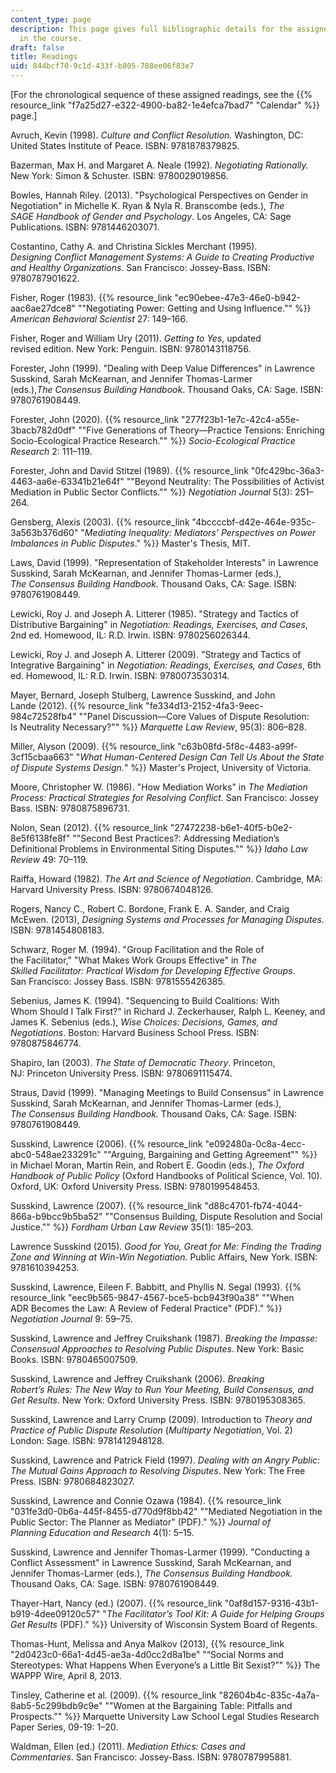 ```yaml
---
content_type: page
description: This page gives full bibliographic details for the assigned readings
  in the course.
draft: false
title: Readings
uid: 844bcf70-9c1d-433f-b805-788ee06f83e7
---
```

\[For the chronological sequence of these assigned readings, see the {{% resource_link "f7a25d27-e322-4900-ba82-1e4efca7bad7" "Calendar" %}} page.\]

Avruch, Kevin (1998). *Culture and Conflict Resolution.* Washington, DC: United States Institute of Peace. ISBN: 9781878379825.

Bazerman, Max H. and Margaret A. Neale (1992). *Negotiating Rationally.* New York: Simon & Schuster. ISBN: 9780029019856.

Bowles, Hannah Riley. (2013). "Psychological Perspectives on Gender in Negotiation" in Michelle K. Ryan & Nyla R. Branscombe (eds.), *The SAGE Handbook of Gender and Psychology*. Los Angeles, CA: Sage Publications. ISBN: 9781446203071.

Costantino, Cathy A. and Christina Sickles Merchant (1995). *Designing Conflict Management Systems: A Guide to Creating Productive and Healthy Organizations.* San Francisco: Jossey-Bass. ISBN: 9780787901622.

Fisher, Roger (1983). {{% resource_link "ec90ebee-47e3-46e0-b942-aac6ae27dce8" "\"Negotiating Power: Getting and Using Influence.\"" %}} *American Behavioral Scientist* 27: 149–166.

Fisher, Roger and William Ury (2011). *Getting to Yes*, updated revised edition. New York: Penguin. ISBN: 9780143118756.

Forester, John (1999). "Dealing with Deep Value Differences" in Lawrence Susskind, Sarah McKearnan, and Jennifer Thomas-Larmer (eds.),*The Consensus Building Handbook*. Thousand Oaks, CA: Sage. ISBN: 9780761908449.

Forester, John (2020). {{% resource_link "277f23b1-1e7c-42c4-a55e-3bacb782d0df" "\"Five Generations of Theory—Practice Tensions: Enriching Socio-Ecological Practice Research.\"" %}} *Socio-Ecological Practice Research* 2: 111–119.

Forester, John and David Stitzel (1989). {{% resource_link "0fc429bc-36a3-4463-aa6e-63341b21e64f" "\"Beyond Neutrality: The Possibilities of Activist Mediation in Public Sector Conflicts.\"" %}} *Negotiation Journal* 5(3): 251–264.

Gensberg, Alexis (2003). {{% resource_link "4bccccbf-d42e-464e-935c-3a563b376d60" "*Mediating Inequality: Mediators’ Perspectives on Power Imbalances in Public Disputes*." %}} Master's Thesis, MIT.

Laws, David (1999). "Representation of Stakeholder Interests" in Lawrence Susskind, Sarah McKearnan, and Jennifer Thomas-Larmer (eds.), *The Consensus Building Handbook.* Thousand Oaks, CA: Sage. ISBN: 9780761908449.

Lewicki, Roy J. and Joseph A. Litterer (1985). "Strategy and Tactics of Distributive Bargaining" in *Negotiation: Readings, Exercises, and Cases*, 2nd ed. Homewood, IL: R.D. Irwin. ISBN: 9780256026344.

Lewicki, Roy J. and Joseph A. Litterer (2009). "Strategy and Tactics of Integrative Bargaining" in *Negotiation: Readings, Exercises, and Cases*, 6th ed. Homewood, IL: R.D. Irwin. ISBN: 9780073530314.

Mayer, Bernard, Joseph Stulberg, Lawrence Susskind, and John Lande (2012). {{% resource_link "fe334d13-2152-4fa3-9eec-984c72528fb4" "\"Panel Discussion—Core Values of Dispute Resolution: Is Neutrality Necessary?\"" %}} *Marquette Law Review*, 95(3): 806–828. 

Miller, Alyson (2009). {{% resource_link "c63b08fd-5f8c-4483-a99f-3cf15cbaa663" "*What Human-Centered Design Can Tell Us About the State of Dispute Systems Design.*" %}} Master's Project, University of Victoria.

Moore, Christopher W. (1986). "How Mediation Works" in *The Mediation Process: Practical Strategies for Resolving Conflict.* San Francisco: Jossey Bass. ISBN: 9780875896731.

Nolon, Sean (2012). {{% resource_link "27472238-b6e1-40f5-b0e2-8e5f6138fe8f" "\"Second Best Practices?: Addressing Mediation’s Definitional Problems in Environmental Siting Disputes.\"" %}} *Idaho Law Review* 49: 70–119.

Raiffa, Howard (1982). *The Art and Science of Negotiation*. Cambridge, MA: Harvard University Press. ISBN: 9780674048126.

Rogers, Nancy C., Robert C. Bordone, Frank E. A. Sander, and Craig McEwen. (2013), *Designing Systems and Processes for Managing Disputes*. ISBN: 9781454808183.

Schwarz, Roger M. (1994). "Group Facilitation and the Role of the Facilitator," "What Makes Work Groups Effective" in *The Skilled Facilitator: Practical Wisdom for Developing Effective Groups*. San Francisco: Jossey Bass. ISBN: 9781555426385.

Sebenius, James K. (1994). "Sequencing to Build Coalitions: With Whom Should I Talk First?" in Richard J. Zeckerhauser, Ralph L. Keeney, and James K. Sebenius (eds.), *Wise Choices: Decisions, Games, and Negotiations*. Boston: Harvard Business School Press. ISBN: 9780875846774.

Shapiro, Ian (2003). *The State of Democratic Theory*. Princeton, NJ: Princeton University Press. ISBN: 9780691115474.

Straus, David (1999). "Managing Meetings to Build Consensus" in Lawrence Susskind, Sarah McKearnan, and Jennifer Thomas-Larmer (eds.), *The Consensus Building Handbook.* Thousand Oaks, CA: Sage. ISBN: 9780761908449.

Susskind, Lawrence (2006). {{% resource_link "e092480a-0c8a-4ecc-abc0-548ae233291c" "\"Arguing, Bargaining and Getting Agreement\"" %}} in Michael Moran, Martin Rein, and Robert E. Goodin (eds.), *The Oxford Handbook of Public Policy* (Oxford Handbooks of Political Science, Vol. 10). Oxford, UK: Oxford University Press. ISBN: 9780199548453.

Susskind, Lawrence (2007). {{% resource_link "d88c4701-fb74-4044-866a-b9bcc9b5ba52" "\"Consensus Building, Dispute Resolution and Social Justice.\"" %}} *Fordham Urban Law Review* 35(1): 185–203.

Lawrence Susskind (2015). *Good for You, Great for Me: Finding the Trading Zone and Winning at Win-Win Negotiation.* Public Affairs, New York. ISBN: 9781610394253.

Susskind, Lawrence, Eileen F. Babbitt, and Phyllis N. Segal (1993). {{% resource_link "eec9b565-9847-4567-bce5-bcb943f90a38" "\"When ADR Becomes the Law: A Review of Federal Practice\" (PDF)." %}} *Negotiation Journal* 9: 59–75.

Susskind, Lawrence and Jeffrey Cruikshank (1987). *Breaking the Impasse: Consensual Approaches to Resolving Public Disputes*. New York: Basic Books. ISBN: 9780465007509.

Susskind, Lawrence and Jeffrey Cruikshank (2006). *Breaking Robert’s Rules: The New Way to Run Your Meeting, Build Consensus, and Get Results*. New York: Oxford University Press. ISBN: 9780195308365.

Susskind, Lawrence and Larry Crump (2009). Introduction to *Theory and Practice of Public Dispute Resolution* (*Multiparty Negotiation*, Vol. 2) London: Sage. ISBN: 9781412948128.

Susskind, Lawrence and Patrick Field (1997). *Dealing with an Angry Public: The Mutual Gains Approach to Resolving Disputes*. New York: The Free Press. ISBN: 9780684823027.

Susskind, Lawrence and Connie Ozawa (1984). {{% resource_link "031fe3d0-0b6a-445f-8455-d770d9f8bb42" "\"Mediated Negotiation in the Public Sector: The Planner as Mediator\" (PDF)." %}} *Journal of Planning Education and Research* 4(1): 5–15.

Susskind, Lawrence and Jennifer Thomas-Larmer (1999). "Conducting a Conflict Assessment" in Lawrence Susskind, Sarah McKearnan, and Jennifer Thomas-Larmer (eds.), *The Consensus Building Handbook.* Thousand Oaks, CA: Sage. ISBN: 9780761908449.

Thayer-Hart, Nancy (ed.) (2007). {{% resource_link "0af8d157-9316-43b1-b919-4dee09120c57" "*The Facilitator’s Tool Kit: A Guide for Helping Groups Get Results* (PDF)." %}} University of Wisconsin System Board of Regents.

Thomas-Hunt, Melissa and Anya Malkov (2013), {{% resource_link "2d0423c0-66a1-4d45-ae3a-4d0cc2d8a1be" "“Social Norms and Stereotypes: What Happens When Everyone’s a Little Bit Sexist?”" %}} The WAPPP Wire, April 8, 2013.

Tinsley, Catherine et al. (2009). {{% resource_link "82604b4c-835c-4a7a-8ab5-5c299bdb9c9e" "\"Women at the Bargaining Table: Pitfalls and Prospects.\"" %}} Marquette University Law School Legal Studies Research Paper Series, 09-19: 1–20.

Waldman, Ellen (ed.) (2011). *Mediation Ethics: Cases and Commentaries*. San Francisco: Jossey-Bass. ISBN: 9780787995881.